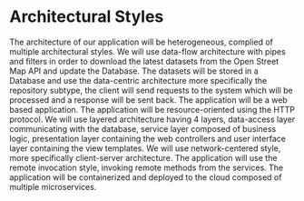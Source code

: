 # Architectural Styles

The architecture of our application will be heterogeneous, complied of multiple architectural styles. We will use data-flow architecture with pipes and filters in order to download the latest datasets from the Open Street Map API and update the Database.  The datasets will be stored in a Database and use the data-centric architecture more specifically the repository subtype, the client will send requests to the system which will be processed and a response will be sent back. The application will be a web based application. The application will be resource-oriented using the HTTP protocol. We will use layered architecture having 4 layers, data-access layer communicating with the database, service layer composed of business logic, presentation layer containing the web controllers and user interface layer containing the view templates. We will use network-centered style, more specifically client-server architecture. The application will use the remote invocation style, invoking remote methods from the services. The application will be containerized and deployed to the cloud composed of multiple microservices.